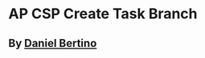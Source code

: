 # AP CSP Create Task Branch

## By [Daniel Bertino](https://github.com/Danny4w/csp-tri3/tree/gh-pages)


